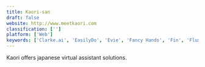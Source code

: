 ```yaml
---
title: Kaori-san
draft: false 
website: http://www.meetkaori.com
classification: ['']
platform: ['Web']
keywords: ['Clarke.ai', 'EasilyDo', 'Evie', 'Fancy Hands', 'Fin', 'Fluxbox', 'Julie Desk', 'Leverage', 'Lurchr', 'Magic', 'Missions', 'NINJA-VA', 'Perssist Virtual Assistants', 'Scrumbot', 'Slash by Julie Desk', 'Sudo', 'Tact.ai Thread', 'TaskRabbit', 'Trilyo', 'iDAvatars', 'x.ai']
---
```

Kaori offers japanese virtual assistant solutions.